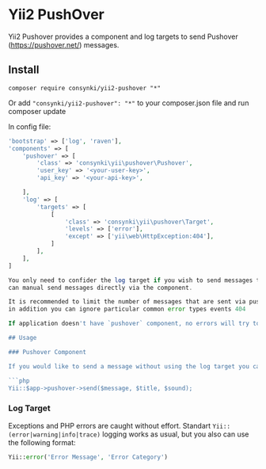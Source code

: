 Yii2 PushOver
=====================

Yii2 Pushover provides a component and log targets to send Pushover (https://pushover.net/) messages.

## Install
```
composer require consynki/yii2-pushover "*"
```

Or add `"consynki/yii2-pushover": "*"` to your composer.json file and run composer update

In config file:

```php
'bootstrap' => ['log', 'raven'],
'components' => [
    'pushover' => [
        'class' => 'consynki\yii\pushover\Pushover',
    	'user_key' => '<your-user-key>',
    	'api_key' => '<your-api-key>',

    ],
    'log' => [
        'targets' => [
            [
                'class' => 'consynki\yii\pushover\Target',
                'levels' => ['error'],
                'except' => ['yii\web\HttpException:404'],
            ]
        ],
    ],
]

You only need to confider the log target if you wish to send messages to pushover via the logging system. If you wish you
can manual send messages directly via the component.

It is recommended to limit the number of messages that are sent via pushover to critical issues. The best option is to only send errors,
in addition you can ignore particular common error types events 404

If application doesn't have `pushover` component, no errors will try to be logged to pushover. This is useful for development environments, for example.

## Usage

### Pushover Component

If you would like to send a message without using the log target you can simply use the component directly

```php
Yii::$app->pushover->send($message, $title, $sound);
```

### Log Target

Exceptions and PHP errors are caught without effort. Standart `Yii::(error|warning|info|trace)` logging works as usual, but you also can use the following format:

```php
Yii::error('Error Message', 'Error Category')
```

